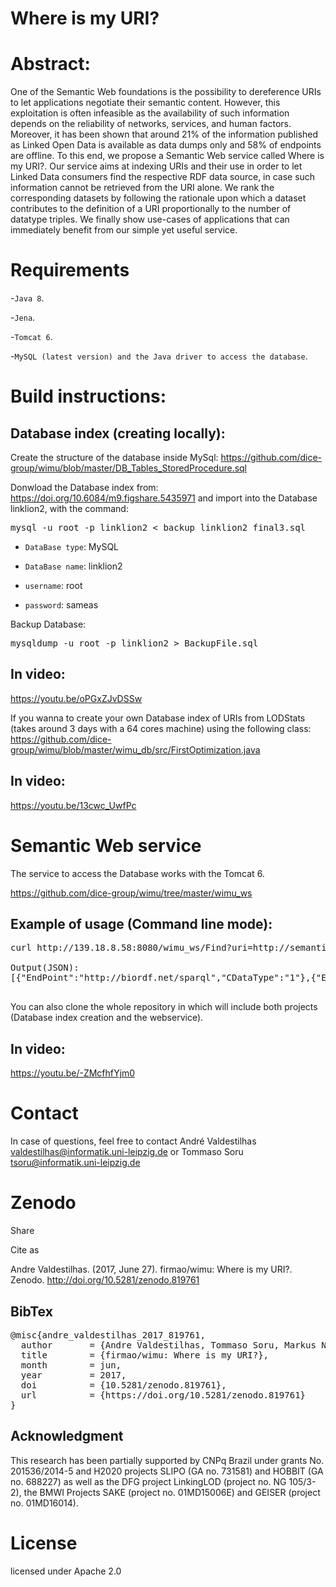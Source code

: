 # Where is my URI?

# Abstract:
One of the Semantic Web foundations is the possibility to dereference URIs to let applications negotiate their semantic content.
However, this exploitation is often infeasible as the availability of such information depends on the reliability of networks, services, and human factors.
Moreover, it has been shown that around 21% of the information published as Linked Open Data is available as data dumps only and 58% of endpoints are offline.
To this end, we propose a Semantic Web service called Where is my URI?.
Our service aims at indexing URIs and their use in order to let Linked Data consumers find the respective RDF data source, in case such information cannot be retrieved from the URI alone.
We rank the corresponding datasets by following the rationale upon which a dataset contributes to the definition of a URI proportionally to the number of datatype triples.
We finally show use-cases of applications that can immediately benefit from our simple yet useful service.

# Requirements
-`Java 8`.

-`Jena`.

-`Tomcat 6`. 

-`MySQL (latest version) and the Java driver to access the database`.

# Build instructions:

## Database index (creating locally):

Create the structure of the database inside MySql:
https://github.com/dice-group/wimu/blob/master/DB_Tables_StoredProcedure.sql

Donwload the Database index from: https://doi.org/10.6084/m9.figshare.5435971
and import into the Database linklion2, with the command:

<pre>
mysql -u root -p linklion2 < backup_linklion2_final3.sql
</pre>

- `DataBase type`: MySQL

- `DataBase name`: linklion2

- `username`: root

- `password`: sameas

Backup Database:
<pre>
mysqldump -u root -p linklion2 > BackupFile.sql
</pre>

## In video:
https://youtu.be/oPGxZJvDSSw

If you wanna to create your own Database index of URIs from LODStats (takes around 3 days with a 64 cores machine) using the following class:
https://github.com/dice-group/wimu/blob/master/wimu_db/src/FirstOptimization.java

## In video:
https://youtu.be/13cwc_UwfPc

# Semantic Web service
The service to access the Database works with the Tomcat 6.

https://github.com/dice-group/wimu/tree/master/wimu_ws

## Example of usage (Command line mode):
<pre>
curl http://139.18.8.58:8080/wimu_ws/Find?uri=http://semanticscience.org/resource/SIO_000272

Output(JSON):
[{"EndPoint":"http://biordf.net/sparql","CDataType":"1"},{"EndPoint":"http://lov.okfn.org/dataset/lov/sparql","CDataType":"4"}]

</pre>

You can also clone the whole repository in which will include both projects (Database index creation and the webservice).

## In video:
https://youtu.be/-ZMcfhfYjm0

# Contact
In case of questions, feel free to contact André Valdestilhas <valdestilhas@informatik.uni-leipzig.de> or Tommaso Soru <tsoru@informatik.uni-leipzig.de>

# Zenodo
Share

Cite as

Andre Valdestilhas. (2017, June 27). firmao/wimu: Where is my URI?. Zenodo. http://doi.org/10.5281/zenodo.819761
## BibTex
<pre>
@misc{andre_valdestilhas_2017_819761,
  author       = {Andre Valdestilhas, Tommaso Soru, Markus Nentwig, Edgard Marx and Axel-Cyrille Ngonga Ngomo},
  title        = {firmao/wimu: Where is my URI?},
  month        = jun,
  year         = 2017,
  doi          = {10.5281/zenodo.819761},
  url          = {https://doi.org/10.5281/zenodo.819761}
}
</pre>

## Acknowledgment
This research has been partially supported by CNPq Brazil under grants No. 201536/2014-5 and H2020 projects SLIPO (GA no. 731581) and HOBBIT (GA no. 688227) as well as the DFG project LinkingLOD (project no. NG 105/3-2), the BMWI Projects SAKE (project no. 01MD15006E) and GEISER (project no. 01MD16014).

# License

licensed under Apache 2.0
